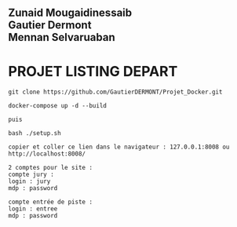 Zunaid Mougaidinessaib  
Gautier Dermont  
Mennan Selvaruaban  
---
# PROJET LISTING DEPART 
```
git clone https://github.com/GautierDERMONT/Projet_Docker.git

docker-compose up -d --build

puis

bash ./setup.sh

copier et coller ce lien dans le navigateur : 127.0.0.1:8008 ou http://localhost:8008/

2 comptes pour le site :
compte jury :
login : jury
mdp : password

compte entrée de piste :
login : entree
mdp : password
```